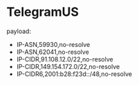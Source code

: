 # TelegramUS
payload:
  - IP-ASN,59930,no-resolve
  - IP-ASN,62041,no-resolve
  - IP-CIDR,91.108.12.0/22,no-resolve
  - IP-CIDR,149.154.172.0/22,no-resolve
  - IP-CIDR6,2001:b28:f23d::/48,no-resolve
